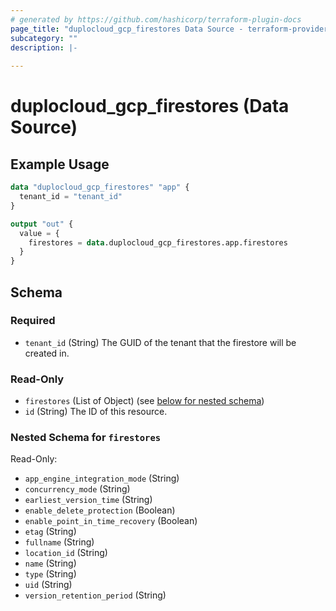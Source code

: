 ```yaml
---
# generated by https://github.com/hashicorp/terraform-plugin-docs
page_title: "duplocloud_gcp_firestores Data Source - terraform-provider-duplocloud"
subcategory: ""
description: |-
  
---
```


# duplocloud_gcp_firestores (Data Source)



## Example Usage

```terraform
data "duplocloud_gcp_firestores" "app" {
  tenant_id = "tenant_id"
}

output "out" {
  value = {
    firestores = data.duplocloud_gcp_firestores.app.firestores
  }
}
```

<!-- schema generated by tfplugindocs -->
## Schema

### Required

- `tenant_id` (String) The GUID of the tenant that the firestore will be created in.

### Read-Only

- `firestores` (List of Object) (see [below for nested schema](#nestedatt--firestores))
- `id` (String) The ID of this resource.

<a id="nestedatt--firestores"></a>
### Nested Schema for `firestores`

Read-Only:

- `app_engine_integration_mode` (String)
- `concurrency_mode` (String)
- `earliest_version_time` (String)
- `enable_delete_protection` (Boolean)
- `enable_point_in_time_recovery` (Boolean)
- `etag` (String)
- `fullname` (String)
- `location_id` (String)
- `name` (String)
- `type` (String)
- `uid` (String)
- `version_retention_period` (String)
